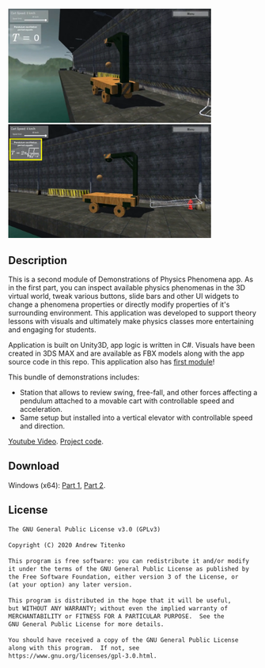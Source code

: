 <img src="readme-media/0.png" width="410px" alt="">&nbsp;<img src="readme-media/1.png" width="410px" alt="">

## Description

This is a second module of Demonstrations of Physics Phenomena app. As in the first part, you can inspect available physics phenomenas in the 3D virtual world, tweak various buttons, slide bars and other UI widgets to change a phenomena properties or directly modify properties of it's surrounding environment. This application was developed to support theory lessons with visuals and ultimately make physics classes more entertaining and engaging for students.

Application is built on Unity3D, app logic is written in C#. Visuals have been created in 3DS MAX and are available as FBX models along with the app source code in this repo. This application also has [first module](https://github.com/arkadyt/phys-bund)!

This bundle of demonstrations includes:
* Station that allows to review swing, free-fall, and other forces affecting a pendulum attached to a movable cart with controllable speed and acceleration.
* Same setup but installed into a vertical elevator with controllable speed and direction.

[Youtube Video](https://youtube.com/watch?v=EQC8qWGbsG8).
[Project code](https://github.com/arkadyt/phys-pend/tree/master/Assets/Scripts).

## Download

Windows (x64): [Part 1](https://github.com/arkadyt/phys-pend/raw/master/Build.part1.rar), [Part 2](https://github.com/arkadyt/phys-pend/raw/master/Build.part1.rar).

## License

```
The GNU General Public License v3.0 (GPLv3)

Copyright (C) 2020 Andrew Titenko

This program is free software: you can redistribute it and/or modify
it under the terms of the GNU General Public License as published by
the Free Software Foundation, either version 3 of the License, or
(at your option) any later version.

This program is distributed in the hope that it will be useful,
but WITHOUT ANY WARRANTY; without even the implied warranty of
MERCHANTABILITY or FITNESS FOR A PARTICULAR PURPOSE.  See the
GNU General Public License for more details.

You should have received a copy of the GNU General Public License
along with this program.  If not, see https://www.gnu.org/licenses/gpl-3.0.html.
```
